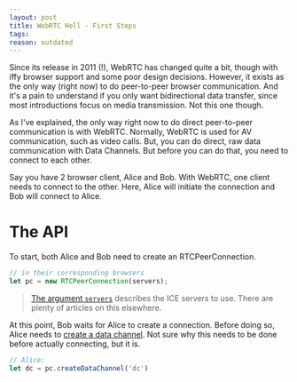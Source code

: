 ```yaml
---
layout: post
title: WebRTC Hell - First Steps
tags:
reason: outdated
---
```


Since its release in 2011 (!), WebRTC has changed quite a bit, though with iffy
browser support and some poor design decisions. However, it exists as the only
way (right now) to do peer-to-peer browser communication. And it's a pain to
understand if you only want bidirectional data transfer, since most
introductions focus on media transmission. Not this one though.

<!--more-->

As I've explained, the only way right now to do direct peer-to-peer
communication is with WebRTC. Normally, WebRTC is used for AV communication,
such as video calls. But, you can do direct, raw data communication with Data
Channels. But before you can do that, you need to connect to each other.

Say you have 2 browser client, Alice and Bob. With WebRTC, one client needs to
connect to the other. Here, Alice will initiate the connection and Bob will
connect to Alice.

# The API

To start, both Alice and Bob need to create an RTCPeerConnection.

```js
// in their corresponding browsers
let pc = new RTCPeerConnection(servers);
```

> [The argument `servers`][1] describes the ICE servers to use. There are
> plenty of articles on this elsewhere.

  [1]: https://developer.mozilla.org/en-US/docs/Web/API/RTCPeerConnection/RTCPeerConnection

At this point, Bob waits for Alice to create a connection. Before doing so,
Alice needs to [create a data channel][2]. Not sure why this needs to be done
before actually connecting, but it is.

  [2]: https://developer.mozilla.org/en-US/docs/Web/API/RTCPeerConnection/createDataChannel

```js
// Alice:
let dc = pc.createDataChannel('dc')
```
